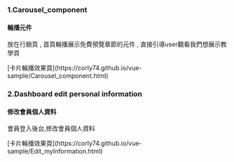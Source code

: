 <h3>1.Carousel_component</h3>
<h4>輪播元件</h4>
<p>放在行銷頁 , 首頁輪播展示免費預覽章節的元件 , 直接引導user觀看我們想展示教學頁</p>
[卡片輪播效果頁](https://corly74.github.io/vue-sample/Carousel_component.html)



<h3>2.Dashboard edit personal information</h3>
<h4>修改會員個人資料</h4>
<p>會員登入後台,修改會員個人資料</p>
[卡片輪播效果頁](https://corly74.github.io/vue-sample/Edit_myInformation.html)
